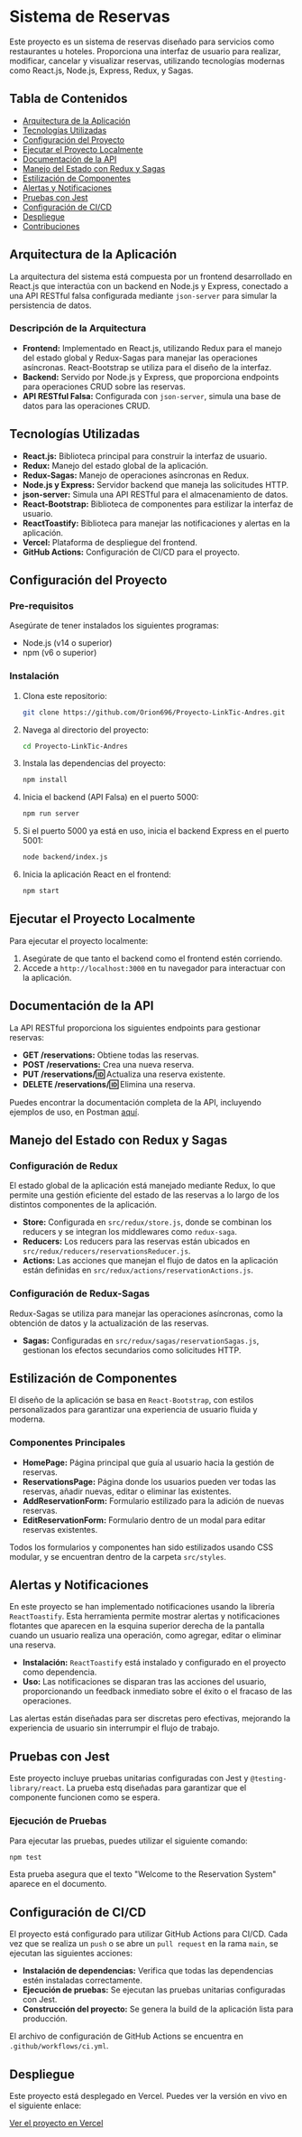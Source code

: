 # Sistema de Reservas

Este proyecto es un sistema de reservas diseñado para servicios como restaurantes u hoteles. Proporciona una interfaz de usuario para realizar, modificar, cancelar y visualizar reservas, utilizando tecnologías modernas como React.js, Node.js, Express, Redux, y Sagas.

## Tabla de Contenidos

- [Arquitectura de la Aplicación](#arquitectura-de-la-aplicación)
- [Tecnologías Utilizadas](#tecnologías-utilizadas)
- [Configuración del Proyecto](#configuración-del-proyecto)
- [Ejecutar el Proyecto Localmente](#ejecutar-el-proyecto-localmente)
- [Documentación de la API](#documentación-de-la-api)
- [Manejo del Estado con Redux y Sagas](#manejo-del-estado-con-redux-y-sagas)
- [Estilización de Componentes](#estilización-de-componentes)
- [Alertas y Notificaciones](#alertas-y-notificaciones)
- [Pruebas con Jest](#pruebas-con-jest)
- [Configuración de CI/CD](#configuración-de-cicd)
- [Despliegue](#despliegue)
- [Contribuciones](#contribuciones)

## Arquitectura de la Aplicación

La arquitectura del sistema está compuesta por un frontend desarrollado en React.js que interactúa con un backend en Node.js y Express, conectado a una API RESTful falsa configurada mediante `json-server` para simular la persistencia de datos.

### Descripción de la Arquitectura

- **Frontend:** Implementado en React.js, utilizando Redux para el manejo del estado global y Redux-Sagas para manejar las operaciones asíncronas. React-Bootstrap se utiliza para el diseño de la interfaz.
- **Backend:** Servido por Node.js y Express, que proporciona endpoints para operaciones CRUD sobre las reservas.
- **API RESTful Falsa:** Configurada con `json-server`, simula una base de datos para las operaciones CRUD.

## Tecnologías Utilizadas

- **React.js:** Biblioteca principal para construir la interfaz de usuario.
- **Redux:** Manejo del estado global de la aplicación.
- **Redux-Sagas:** Manejo de operaciones asíncronas en Redux.
- **Node.js y Express:** Servidor backend que maneja las solicitudes HTTP.
- **json-server:** Simula una API RESTful para el almacenamiento de datos.
- **React-Bootstrap:** Biblioteca de componentes para estilizar la interfaz de usuario.
- **ReactToastify:** Biblioteca para manejar las notificaciones y alertas en la aplicación.
- **Vercel:** Plataforma de despliegue del frontend.
- **GitHub Actions:** Configuración de CI/CD para el proyecto.

## Configuración del Proyecto

### Pre-requisitos

Asegúrate de tener instalados los siguientes programas:

- Node.js (v14 o superior)
- npm (v6 o superior)

### Instalación

1. Clona este repositorio:

   ```bash
   git clone https://github.com/Orion696/Proyecto-LinkTic-Andres.git
   ```

2. Navega al directorio del proyecto:

   ```bash
   cd Proyecto-LinkTic-Andres
   ```

3. Instala las dependencias del proyecto:

   ```bash
   npm install
   ```

4. Inicia el backend (API Falsa) en el puerto 5000:

   ```bash
   npm run server
   ```

5. Si el puerto 5000 ya está en uso, inicia el backend Express en el puerto 5001:

   ```bash
   node backend/index.js
   ```

6. Inicia la aplicación React en el frontend:

   ```bash
   npm start
   ```

## Ejecutar el Proyecto Localmente

Para ejecutar el proyecto localmente:

1. Asegúrate de que tanto el backend como el frontend estén corriendo.
2. Accede a `http://localhost:3000` en tu navegador para interactuar con la aplicación.

## Documentación de la API

La API RESTful proporciona los siguientes endpoints para gestionar reservas:

- **GET /reservations:** Obtiene todas las reservas.
- **POST /reservations:** Crea una nueva reserva.
- **PUT /reservations/:id:** Actualiza una reserva existente.
- **DELETE /reservations/:id:** Elimina una reserva.

Puedes encontrar la documentación completa de la API, incluyendo ejemplos de uso, en Postman [aquí](https://go.postman.co/workspace/311a1ac0-e1ed-48f4-8065-f7915a448b48/documentation/26741493-d3b87f71-f530-4240-b75f-b44b5bcc1edc?entity=request-06c5698c-9231-4b7a-b00d-a90c8523b373).

## Manejo del Estado con Redux y Sagas

### Configuración de Redux

El estado global de la aplicación está manejado mediante Redux, lo que permite una gestión eficiente del estado de las reservas a lo largo de los distintos componentes de la aplicación.

- **Store:** Configurada en `src/redux/store.js`, donde se combinan los reducers y se integran los middlewares como `redux-saga`.
- **Reducers:** Los reducers para las reservas están ubicados en `src/redux/reducers/reservationsReducer.js`.
- **Actions:** Las acciones que manejan el flujo de datos en la aplicación están definidas en `src/redux/actions/reservationActions.js`.

### Configuración de Redux-Sagas

Redux-Sagas se utiliza para manejar las operaciones asíncronas, como la obtención de datos y la actualización de las reservas.

- **Sagas:** Configuradas en `src/redux/sagas/reservationSagas.js`, gestionan los efectos secundarios como solicitudes HTTP.

## Estilización de Componentes

El diseño de la aplicación se basa en `React-Bootstrap`, con estilos personalizados para garantizar una experiencia de usuario fluida y moderna.

### Componentes Principales

- **HomePage:** Página principal que guía al usuario hacia la gestión de reservas.
- **ReservationsPage:** Página donde los usuarios pueden ver todas las reservas, añadir nuevas, editar o eliminar las existentes.
- **AddReservationForm:** Formulario estilizado para la adición de nuevas reservas.
- **EditReservationForm:** Formulario dentro de un modal para editar reservas existentes.

Todos los formularios y componentes han sido estilizados usando CSS modular, y se encuentran dentro de la carpeta `src/styles`.

## Alertas y Notificaciones

En este proyecto se han implementado notificaciones usando la librería `ReactToastify`. Esta herramienta permite mostrar alertas y notificaciones flotantes que aparecen en la esquina superior derecha de la pantalla cuando un usuario realiza una operación, como agregar, editar o eliminar una reserva.

- **Instalación:** `ReactToastify` está instalado y configurado en el proyecto como dependencia.
- **Uso:** Las notificaciones se disparan tras las acciones del usuario, proporcionando un feedback inmediato sobre el éxito o el fracaso de las operaciones.

Las alertas están diseñadas para ser discretas pero efectivas, mejorando la experiencia de usuario sin interrumpir el flujo de trabajo.

## Pruebas con Jest

Este proyecto incluye pruebas unitarias configuradas con Jest y `@testing-library/react`. La prueba estq diseñadas para garantizar que el componente funcionen como se espera.

### Ejecución de Pruebas

Para ejecutar las pruebas, puedes utilizar el siguiente comando:

```bash
npm test
```

Esta prueba asegura que el texto "Welcome to the Reservation System" aparece en el documento.

## Configuración de CI/CD

El proyecto está configurado para utilizar GitHub Actions para CI/CD. Cada vez que se realiza un `push` o se abre un `pull request` en la rama `main`, se ejecutan las siguientes acciones:

- **Instalación de dependencias:** Verifica que todas las dependencias estén instaladas correctamente.
- **Ejecución de pruebas:** Se ejecutan las pruebas unitarias configuradas con Jest.
- **Construcción del proyecto:** Se genera la build de la aplicación lista para producción.

El archivo de configuración de GitHub Actions se encuentra en `.github/workflows/ci.yml`.

## Despliegue

Este proyecto está desplegado en Vercel. Puedes ver la versión en vivo en el siguiente enlace:

[Ver el proyecto en Vercel](https://proyecto-link-tic-andres.vercel.app/)
